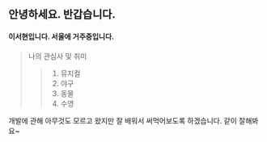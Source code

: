 ## 안녕하세요. 반갑습니다.
#### 이서현입니다. 서울에 거주중입니다.

> 나의 관심사 및 취미
>  > 1. 뮤지컬
>  > 2. 야구
>  > 3. 동물
>  > 4. 수영

개발에 관해 아무것도 모르고 왔지만 잘 배워서 써먹어보도록 하겠습니다. 같이 잘해봐요~
